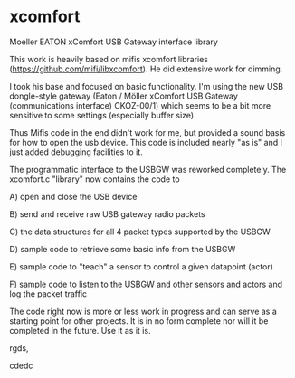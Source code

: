 # xcomfort
Moeller EATON xComfort USB Gateway interface library

This work is heavily based on mifis xcomfort libraries (https://github.com/mifi/libxcomfort). He did extensive work for dimming. 

I took his base and focused on basic functionality. I'm using the new USB dongle-style gateway (Eaton / Möller xComfort USB Gateway (communications interface) CKOZ-00/1) which seems to be a bit more sensitive to some settings (especially buffer size). 

Thus Mifis code in the end didn't work for me, but provided a sound basis for how to open the usb device. This code is included nearly "as is" and I just added debugging facilities to it. 

The programmatic interface to the USBGW was reworked completely. The xcomfort.c "library" now contains the code to 

A) open and close the USB device

B) send and receive raw USB gateway radio packets

C) the data structures for all 4 packet types supported by the USBGW

D) sample code to retrieve some basic info from the USBGW

E) sample code to "teach" a sensor to control a given datapoint (actor)

F) sample code to listen to the USBGW and other sensors and actors and log the packet traffic

The code right now is more or less work in progress and can serve as a starting point for other projects. It is in no form complete nor will it be completed in the future. Use it as it is.

rgds,

cdedc
